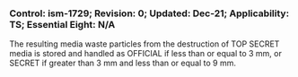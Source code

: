 ### Control: ism-1729; Revision: 0; Updated: Dec-21; Applicability: TS; Essential Eight: N/A
<p>The resulting media waste particles from the destruction of TOP SECRET media is stored and handled as OFFICIAL if less than or equal to 3 mm, or SECRET if greater than 3 mm and less than or equal to 9 mm.</p>